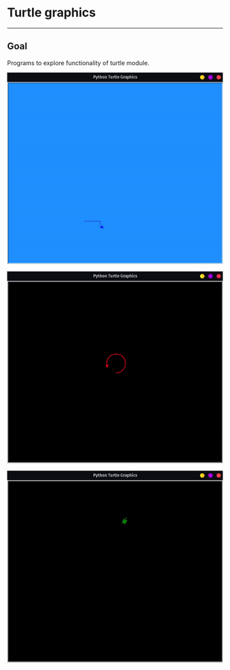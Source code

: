 # Turtle graphics

___

## Goal

Programs to explore functionality of turtle module.

![robot](./robot.gif)

![Kalaedoscope](./kal.gif)

![turtle](./turtle.gif)

